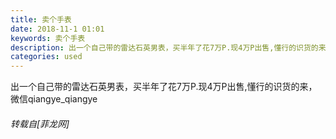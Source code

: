 ```yaml
---
title: 卖个手表
date: 2018-11-1 01:01
keywords: 卖个手表
description: 出一个自己带的雷达石英男表，买半年了花7万P.现4万P出售,懂行的识货的来，微信qiangye_qiangye
categories: used
---
```

<td class="t_f" id="postmessage_2199310">

出一个自己带的雷达石英男表，买半年了花7万P.现4万P出售,懂行的识货的来，微信qiangye_qiangye</td>
###### 转载自[菲龙网]